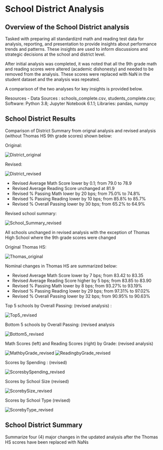 # School District Analysis

## Overview of the School District analysis

Tasked with preparing all standardizrd math and reading test data for analysis, reporting, and presentation to provide insights about performance trends and patterns.  These insights are used to inform discussions and strategic decisions at the school and district level.

After initial analysis was completed, it was noted that all the 9th grade math and reading scores were altered (academic dishonesty) and needed to be removed from the analysis.  These scores were replaced with NaN in the student dataset and the analysis was repeated.

A comparison of the two analyses for key insights is provided below.

Resources - Data Sources : schools_complete.csv, students_complete.csv; Software: Python 3.8; Jupyter Notebook 6.1.1; Libraries: pandas, numpy

## School District Results

Comparison of District Summary from orignal analysis and revised analysis (without Thomas HS 9th grade scores) shown below:

Original:

![District_original](https://user-images.githubusercontent.com/71353552/96372035-3030d900-1122-11eb-9418-9e6754d9f677.PNG)

Revised:

![District_revised](https://user-images.githubusercontent.com/71353552/96372037-32933300-1122-11eb-8adb-3a91233cd237.PNG)

  - Revised Average Math Score lower by 0.1; from 79.0 to 78.9
  - Revised Average Reading Score unchanged at 81.9
  - Revised % Passing Math lower by 20 bps; from 75.0% to 74.8%
  - Revised % Passing Reading lower by 10 bps; from 85.8% to 85.7%
  - Revised % Overall Passing lower by 30 bps; from 65.2% to 64.9%
  
Revised school summary:

![School_Summary_revised](https://user-images.githubusercontent.com/71353552/96372684-33799400-1125-11eb-9737-561ef0a2c5bc.PNG)

All schools unchanged in revised analysis with the exception of Thomas High School where the 9th grade scores were changed 

Original Thomas HS:

![Thomas_original](https://user-images.githubusercontent.com/71353552/96372754-a256ed00-1125-11eb-9533-f9d1b2a923e4.PNG)

Nominal changes in Thomas HS are summarized below:
  - Revised Average Math Score lower by 7 bps; from 83.42 to 83.35
  - Revised Average Reading Score higher by 5 bps; from 83.85 to 83.90
  - Revised % Passing Math lower by 8 bps; from 93.27% to 93.19%
  - Revised % Passing Reading lower by 29 bps; from 97.31% to 97.02%
  - Revised % Overall Passing lower by 32 bps; from 90.95% to 90.63%

Top 5 schools by Overall Passing: (revised analysis) :

![Top5_revised](https://user-images.githubusercontent.com/71353552/96373853-5bb8c100-112c-11eb-9f5e-ef72a9578746.PNG)

Bottom 5 schools by Overall Passing: (revised analysis

![Bottom5_revised](https://user-images.githubusercontent.com/71353552/96373855-5d828480-112c-11eb-9023-1774baa82c6d.PNG)

Math Scores (left) and Reading Scores (right) by Grade: (revised analysis)

![MathbyGrade_revised](https://user-images.githubusercontent.com/71353552/96373861-65422900-112c-11eb-938c-02b760a9e4e7.PNG)
![ReadingbyGrade_revised](https://user-images.githubusercontent.com/71353552/96373871-75f29f00-112c-11eb-8378-26f65832cbec.PNG)

Scores by Spending : (revised)

![ScoresbySpending_revised](https://user-images.githubusercontent.com/71353552/96373881-80149d80-112c-11eb-939a-61a8e0796701.PNG)

Scores by School Size (revised)

![ScorebySize_revised](https://user-images.githubusercontent.com/71353552/96373882-84d95180-112c-11eb-8292-bf628a779650.PNG)

Scores by School Type (revised)

![ScorebyType_revised](https://user-images.githubusercontent.com/71353552/96373886-873bab80-112c-11eb-8e99-ab7c0e47caa6.PNG)



## School District Summary

Summarize four (4) major changes in the updated analysis after the Thomas HS scores have been replaced with NaNs

  

